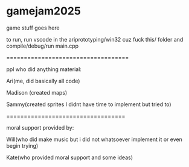 # gamejam2025
game stuff goes here


to run, run vscode in the ariprototyping/win32 cuz fuck this/ folder and compile/debug/run main.cpp

===================================

ppl who did anything material:

Ari(me, did basically all code)

Madison (created maps)

Sammy(created sprites I didnt have time to implement but tried to)

==================================

moral support provided by:

Will(who did make music but i did not whatsoever implement it or even begin trying)

Kate(who provided moral support and some ideas)
